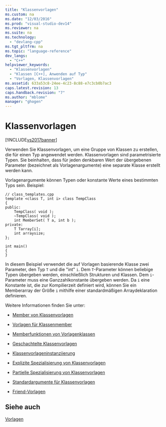```yaml
---
title: "Klassenvorlagen"
ms.custom: na
ms.date: "12/03/2016"
ms.prod: "visual-studio-dev14"
ms.reviewer: na
ms.suite: na
ms.technology: 
  - "devlang-cpp"
ms.tgt_pltfrm: na
ms.topic: "language-reference"
dev_langs: 
  - "C++"
helpviewer_keywords: 
  - "Klassenvorlagen"
  - "Klassen [C++], Anwenden auf Typ"
  - "Vorlagen, Klassenvorlagen"
ms.assetid: 633a53c8-24ee-4c23-8c88-e7c3cb0b7ac3
caps.latest.revision: 13
caps.handback.revision: "7"
ms.author: "mblome"
manager: "ghogen"
---
```

# Klassenvorlagen
[!INCLUDE[vs2017banner](../assembler/inline/includes/vs2017banner.md)]

Verwenden Sie Klassenvorlagen, um eine Gruppe von Klassen zu erstellen, die für einen Typ angewendet werden.  Klassenvorlagen sind parametrisierte Typen.  Sie beinhalten, dass für jeden denkbaren Wert der übergebenen Parameter \(bezeichnet als Vorlagenargumente\) eine separate Klasse erstellt werden kann.  
  
 Vorlagenargumente können Typen oder konstante Werte eines bestimmten Typs sein.  Beispiel:  
  
```  
// class_templates.cpp  
template <class T, int i> class TempClass   
{  
public:  
    TempClass( void );  
    ~TempClass( void );  
    int MemberSet( T a, int b );  
private:  
    T Tarray[i];  
    int arraysize;  
};  
  
int main()  
{  
}  
```  
  
 In diesem Beispiel verwendet die auf Vorlagen basierende Klasse zwei Parameter, den Typ `T` und die "int" `i`.  Dem `T`\-Parameter können beliebige Typen übergeben werden, einschließlich Strukturen und Klassen.  Dem `i`\-Parameter muss eine Ganzzahlkonstante übergeben werden.  Da `i` eine Konstante ist, die zur Kompilierzeit definiert wird, können Sie ein Memberarray der Größe `i` mithilfe einer standardmäßigen Arraydeklaration definieren.  
  
 Weitere Informationen finden Sie unter:  
  
-   [Member von Klassenvorlagen](../Topic/Members%20of%20Class%20Templates.md)  
  
-   [Vorlagen für Klassenmember](../Topic/Templates%20for%20Class%20Members.md)  
  
-   [Memberfunktionen von Vorlagenklassen](../Topic/Member%20Functions%20of%20Template%20Classes.md)  
  
-   [Geschachtelte Klassenvorlagen](../Topic/Nested%20Class%20Templates.md)  
  
-   [Klassenvorlageninstanziierung](../Topic/Class%20Template%20Instantiation.md)  
  
-   [Explizite Spezialisierung von Klassenvorlagen](../Topic/Explicit%20Specialization%20of%20Class%20Templates.md)  
  
-   [Partielle Spezialisierung von Klassenvorlagen](../cpp/template-specialization-cpp.md)  
  
-   [Standardargumente für Klassenvorlagen](../Topic/Default%20Arguments%20for%20Class%20Templates.md)  
  
-   [Friend\-Vorlagen](../cpp/template-friends.md)  
  
## Siehe auch  
 [Vorlagen](../cpp/templates-cpp.md)